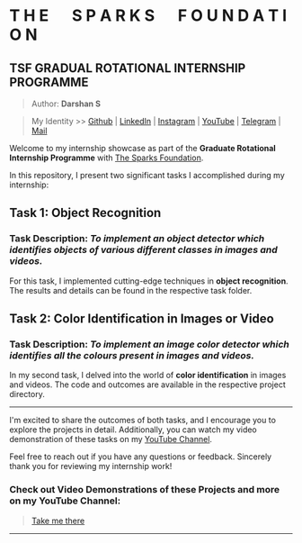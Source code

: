 # **T H E &emsp; S P A R K S &emsp; F O U N D A T I O N**
## TSF GRADUAL ROTATIONAL INTERNSHIP PROGRAMME

> Author: **Darshan S**

> My Identity >>  [Github](https://github.com/azuregray/) | [LinkedIn](https://linkedin.com/in/arcticblue/) | [Instagram](https://instagram.com/thedarshgowda/) | [YouTube](https://www.youtube.com/@pantoneblue/) | [Telegram](https://t.me/adobegreen/) | [Mail](mailto:d7gowda@gmail.com)

Welcome to my internship showcase as part of the **Graduate Rotational Internship Programme** with [The Sparks Foundation](https://www.thesparksfoundationsingapore.org/). 

In this repository, I present two significant tasks I accomplished during my internship:

## Task 1: Object Recognition

### Task Description: *To implement an object detector which identifies objects of various different classes in images and videos.*
For this task, I implemented cutting-edge techniques in **object recognition**. The results and details can be found in the respective task folder.

## Task 2: Color Identification in Images or Video

### Task Description: *To implement an image color detector which identifies all the colours present in images and videos.*
In my second task, I delved into the world of **color identification** in images and videos. The code and outcomes are available in the respective project directory.

---

I'm excited to share the outcomes of both tasks, and I encourage you to explore the projects in detail.
Additionally, you can watch my video demonstration of these tasks on my [YouTube Channel](https://www.youtube.com/@thedarshgowda).

Feel free to reach out if you have any questions or feedback.
Sincerely thank you for reviewing my internship work!

### Check out Video Demonstrations of these Projects and more on my YouTube Channel:

> [Take me there](https://youtube.com/@thedarshgowda)

---
